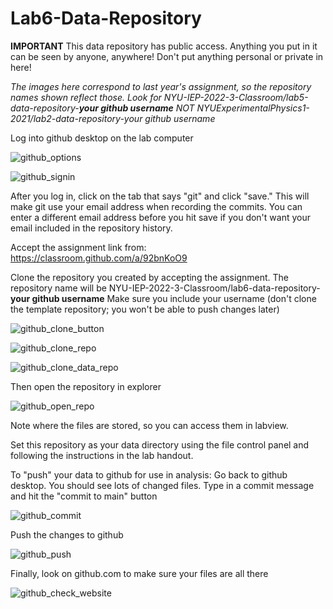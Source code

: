 # Lab6-Data-Repository

**IMPORTANT** This data repository has public access. Anything you put in it can be seen by anyone, anywhere! Don't put anything personal or private in here! 

*The images here correspond to last year's assignment, so the repository names shown reflect those. Look for NYU-IEP-2022-3-Classroom/lab5-data-repository-**your github username** NOT NYUExperimentalPhysics1-2021/lab2-data-repository-your github username*

Log into github desktop on the lab computer

![github_options](https://user-images.githubusercontent.com/237963/137568519-93e7380f-01e2-4a46-ac93-4d3a68cdf55c.png)

![github_signin](https://user-images.githubusercontent.com/237963/137568522-e5ff801c-45ed-4083-946f-45c077640ae3.png)

After you log in, click on the tab that says "git" and click "save." This will make git use your email address when recording the commits. You can enter a different email address before you hit save if you don't want your email included in the repository history.

Accept the assignment link from: https://classroom.github.com/a/92bnKoO9

Clone the repository you created by accepting the assignment. The repository name will be NYU-IEP-2022-3-Classroom/lab6-data-repository-**your github username** Make sure you include your username (don't clone the template repository; you won't be able to push changes later)

![github_clone_button](https://user-images.githubusercontent.com/237963/137568755-a3271eaf-f7a9-49cb-87bc-b93a075b3be3.png)

![github_clone_repo](https://user-images.githubusercontent.com/237963/137568666-b62165ce-da0c-4af8-8d58-1fa13c7ee149.png)

![github_clone_data_repo](https://user-images.githubusercontent.com/237963/137568757-a6e812d7-ec43-410f-aef9-7099f1c56b52.png)

Then open the repository in explorer

![github_open_repo](https://user-images.githubusercontent.com/237963/137568880-5376ad9b-3b37-488d-9003-266f36f2a936.png)

Note where the files are stored, so you can access them in labview.

Set this repository as your data directory using the file control panel and following the instructions in the lab handout. 

To "push" your data to github for use in analysis: Go back to github desktop. You should see lots of changed files. Type in a commit message and hit the "commit to main" button

![github_commit](https://user-images.githubusercontent.com/237963/137569114-44c4c719-dfe5-49b9-a111-15c1681f2f61.png)

Push the changes to github

![github_push](https://user-images.githubusercontent.com/237963/137569246-0fc03427-77bf-4267-a55e-76d7c86f7cc2.png)

Finally, look on github.com to make sure your files are all there

![github_check_website](https://user-images.githubusercontent.com/237963/137569305-cdc3e909-0d75-47c7-9b77-175a5ca9b91f.png)


